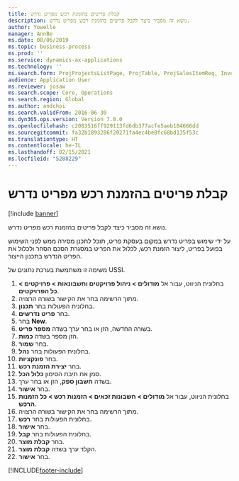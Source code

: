 ```yaml
---
title: קבלת פריטים בהזמנת רכש מפריט נדרש
description: נושא זה מסביר כיצד לקבל פריטים בהזמנת רכש מפריט נדרש.
author: Yowelle
manager: AnnBe
ms.date: 08/06/2019
ms.topic: business-process
ms.prod: ''
ms.service: dynamics-ax-applications
ms.technology: ''
ms.search.form: ProjProjectsListPage, ProjTable, ProjSalesItemReq, InventItemIdLookupSimple, PurchCreateFromSalesOrder, VendAccountItemLookup, PurchTable, PurchEditLines
audience: Application User
ms.reviewer: josaw
ms.search.scope: Core, Operations
ms.search.region: Global
ms.author: andchoi
ms.search.validFrom: 2016-06-30
ms.dyn365.ops.version: Version 7.0.0
ms.openlocfilehash: c2083516ff929113fd6db377acfe5aeb104666dd
ms.sourcegitcommit: fa32b1893286f20271fa4ec4be8fc68bd135f53c
ms.translationtype: HT
ms.contentlocale: he-IL
ms.lasthandoff: 02/15/2021
ms.locfileid: "5288229"
---
```

# <a name="receive-items-on-purchase-order-from-item-requirement"></a>קבלת פריטים בהזמנת רכש מפריט נדרש

[!include [banner](../../includes/banner.md)]

נושא זה מסביר כיצד לקבל פריטים בהזמנת רכש מפריט נדרש.

על ידי שימוש בפריט נדרש במקום בעסקת פריט, תוכל לתכנן מסירה ממש לפני השימוש בפועל בפריט, ליצור הזמנת רכש, לכלול את הפריט במסגרת הסכם הסחר ולכלול את הפריט הנדרש בתכנון הייצור. 

משימה זו משתמשת בערכת נתונים של USSI.

1. בחלונית הניווט, עבור אל **מודולים > ניהול פרויקטים וחשבונאות > פרויקטים > כל הפרויקטים**.
2. מתוך הרשימה בחר את הקישור בשורה הרצויה.
3. בחלונית הפעולות בחר **תכנון**.
4. בחר **פריט נדרשים**.
5. בחר **New**.
6. בשורה החדשה, הזן או בחר ערך בשדה **מספר פריט**.
7. הזן מספר בשדה **כמות**.
8. בחר **שמור**.
9. בחלונית הפעולות בחר **נהל**.
10. בחר **פונקציות**.
11. בחר **יצירת הזמנת רכש**.
12. סמן את תיבת הסימון **כלול הכל**.
13. בשדה **חשבון ספק**, הזן או בחר ערך.
14. בחר **אישור**.
15. בחלונית הניווט, עבור אל **מודולים > חשבונות זכאים > הזמנות רכש > כל הזמנות הרכש**.
16. מתוך הרשימה בחר את הקישור בשורה הרצויה.
17. בחלונית הפעולות בחר **רכש**.
18. בחר **אישור**.
19. בחלונית הפעולות בחר **קבל**.
20. בחר **קבלת מוצר**.
21. הקלד ערך בשדה **קבלת מוצר**.
22. בחר **אישור**.



[!INCLUDE[footer-include](../../includes/footer-banner.md)]